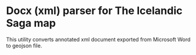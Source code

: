 # Docx (xml) parser for The Icelandic Saga map
This utility converts annotated xml document exported from Microsoft Word to geojson file.
